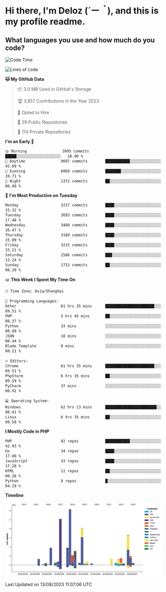 # **Hi there, I'm Deloz (*´ー｀*), and this is my profile readme.**

## **What languages you use and how much do you code?**

<!--START_SECTION:waka-->
![Code Time](http://img.shields.io/badge/Code%20Time-2%2C132%20hrs%2036%20mins-blue)

![Lines of code](https://img.shields.io/badge/From%20Hello%20World%20I%27ve%20Written-31.5%20million%20lines%20of%20code-blue)

**🐱 My GitHub Data** 

> 📦 3.0 MB Used in GitHub's Storage 
 > 
> 🏆 3,857 Contributions in the Year 2023
 > 
> 💼 Opted to Hire
 > 
> 📜 29 Public Repositories 
 > 
> 🔑 174 Private Repositories 
 > 
**I'm an Early 🐤** 

```text
🌞 Morning                3995 commits        █████░░░░░░░░░░░░░░░░░░░░   18.90 % 
🌆 Daytime                9697 commits        ███████████░░░░░░░░░░░░░░   45.89 % 
🌃 Evening                6068 commits        ███████░░░░░░░░░░░░░░░░░░   28.71 % 
🌙 Night                  1372 commits        ██░░░░░░░░░░░░░░░░░░░░░░░   06.49 % 
```
📅 **I'm Most Productive on Tuesday** 

```text
Monday                   3237 commits        ████░░░░░░░░░░░░░░░░░░░░░   15.32 % 
Tuesday                  3693 commits        ████░░░░░░░░░░░░░░░░░░░░░   17.48 % 
Wednesday                3480 commits        ████░░░░░░░░░░░░░░░░░░░░░   16.47 % 
Thursday                 3189 commits        ████░░░░░░░░░░░░░░░░░░░░░   15.09 % 
Friday                   3215 commits        ████░░░░░░░░░░░░░░░░░░░░░   15.21 % 
Saturday                 2586 commits        ███░░░░░░░░░░░░░░░░░░░░░░   12.24 % 
Sunday                   1732 commits        ██░░░░░░░░░░░░░░░░░░░░░░░   08.20 % 
```


📊 **This Week I Spent My Time On** 

```text
🕑︎ Time Zone: Asia/Shanghai

💬 Programming Languages: 
Other                    61 hrs 35 mins      ██████████████████████░░░   89.51 % 
PHP                      5 hrs 45 mins       ██░░░░░░░░░░░░░░░░░░░░░░░   08.37 % 
Python                   33 mins             ░░░░░░░░░░░░░░░░░░░░░░░░░   00.80 % 
JSON                     18 mins             ░░░░░░░░░░░░░░░░░░░░░░░░░   00.44 % 
Blade Template           8 mins              ░░░░░░░░░░░░░░░░░░░░░░░░░   00.21 % 

🔥 Editors: 
Chrome                   61 hrs 35 mins      ██████████████████████░░░   89.51 % 
PhpStorm                 6 hrs 35 mins       ██░░░░░░░░░░░░░░░░░░░░░░░   09.59 % 
PyCharm                  37 mins             ░░░░░░░░░░░░░░░░░░░░░░░░░   00.91 % 

💻 Operating System: 
Windows                  62 hrs 13 mins      ███████████████████████░░   90.41 % 
Linux                    6 hrs 35 mins       ██░░░░░░░░░░░░░░░░░░░░░░░   09.59 % 
```

**I Mostly Code in PHP** 

```text
PHP                      82 repos            ███████████░░░░░░░░░░░░░░   42.93 % 
Go                       34 repos            ████░░░░░░░░░░░░░░░░░░░░░   17.80 % 
JavaScript               33 repos            ████░░░░░░░░░░░░░░░░░░░░░   17.28 % 
HTML                     12 repos            ██░░░░░░░░░░░░░░░░░░░░░░░   06.28 % 
Python                   8 repos             █░░░░░░░░░░░░░░░░░░░░░░░░   04.19 % 
```



**Timeline**

![Lines of Code chart](https://raw.githubusercontent.com/deloz/deloz/main/assets/bar_graph.png)


 Last Updated on 13/08/2023 11:07:06 UTC
<!--END_SECTION:waka-->
